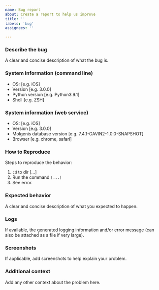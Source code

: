 ```yaml
---
name: Bug report
about: Create a report to help us improve
title: ''
labels: 'bug'
assignees: ''

---
```


### Describe the bug
A clear and concise description of what the bug is.

### System information (command line)
 - OS: [e.g. iOS]
 - Version [e.g. 3.0.0]
 - Python version [e.g. Python3.9.1]
 - Shell [e.g. ZSH]

### System information (web service)
 - OS: [e.g. iOS]
 - Version [e.g. 3.0.0]
 - Molgenis database version [e.g. 7.4.1-GAVIN2-1.0.0-SNAPSHOT]
 - Browser [e.g. chrome, safari]
 
### How to Reproduce
Steps to reproduce the behavior:
1. `cd` to dir [...]
2. Run the command `[...]`
3. See error.

### Expected behavior
A clear and concise description of what you expected to happen.

### Logs
If available, the generated logging information and/or error message (can also be attached as a file if very large).

### Screenshots
If applicable, add screenshots to help explain your problem.

### Additional context
Add any other context about the problem here.
